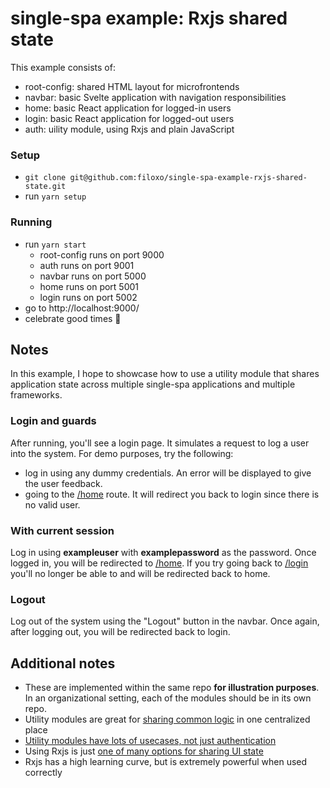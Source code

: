 # single-spa example: Rxjs shared state

This example consists of:

- root-config: shared HTML layout for microfrontends
- navbar: basic Svelte application with navigation responsibilities
- home: basic React application for logged-in users
- login: basic React application for logged-out users
- auth: uility module, using Rxjs and plain JavaScript

### Setup

- `git clone git@github.com:filoxo/single-spa-example-rxjs-shared-state.git`
- run `yarn setup`

### Running

- run `yarn start`
  - root-config runs on port 9000
  - auth runs on port 9001
  - navbar runs on port 5000
  - home runs on port 5001
  - login runs on port 5002
- go to http://localhost:9000/
- celebrate good times 🎉

## Notes

In this example, I hope to showcase how to use a utility module that shares application state across multiple single-spa applications and multiple frameworks.

### Login and guards

After running, you'll see a login page. It simulates a request to log a user into the system. For demo purposes, try the following:

- log in using any dummy credentials. An error will be displayed to give the user feedback.
- going to the [/home](http://localhost:9000/home) route. It will redirect you back to login since there is no valid user.

### With current session

Log in using **exampleuser** with **examplepassword** as the password. Once logged in, you will be redirected to [/home](http://localhost:9000/home). If you try going back to [/login](http://localhost:9000/login) you'll no longer be able to and will be redirected back to home.

### Logout

Log out of the system using the "Logout" button in the navbar. Once again, after logging out, you will be redirected back to login.

## Additional notes

- These are implemented within the same repo **for illustration purposes**. In an organizational setting, each of the modules should be in its own repo.
- Utility modules are great for [sharing common logic](https://single-spa.js.org/docs/module-types/#utility-modules-share-common-logic) in one centralized place
- [Utility modules have lots of usecases, not just authentication](https://single-spa.js.org/docs/recommended-setup/#utility-modules-styleguide-api-etc)
- Using Rxjs is just [one of many options for sharing UI state](https://single-spa.js.org/docs/recommended-setup/#ui-state)
- Rxjs has a high learning curve, but is extremely powerful when used correctly
